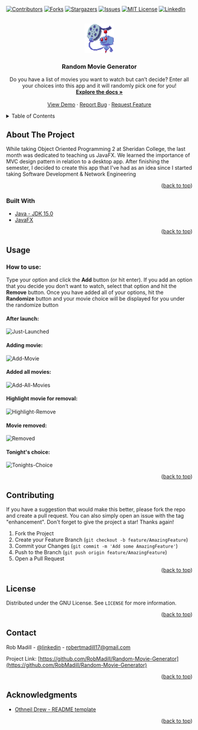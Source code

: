 <div id="top"></div>

<!-- PROJECT SHIELDS -->
[![Contributors][contributors-shield]][contributors-url]
[![Forks][forks-shield]][forks-url]
[![Stargazers][stars-shield]][stars-url]
[![Issues][issues-shield]][issues-url]
[![MIT License][license-shield]][license-url]
[![LinkedIn][linkedin-shield]][linkedin-url]



<!-- PROJECT LOGO -->
<br />
<div align="center">
  <a href="https://github.com/RobMadill/Random-Movie-Generator">
    <img src="RMG-ICON.png" alt="Logo" width="80" height="80">
  </a>

<h3 align="center">Random Movie Generator</h3>

  <p align="center">
    Do you have a list of movies you want to watch but can’t decide? Enter all your choices
              into this app and it will randomly pick one for you!
    <br />
    <a href="https://github.com/RobMadill/Random-Movie-Generator"><strong>Explore the docs »</strong></a>
    <br />
    <br />
    <a href="https://github.com/RobMadill/Random-Movie-Generator">View Demo</a>
    ·
    <a href="https://github.com/RobMadill/Random-Movie-Generator/issues">Report Bug</a>
    ·
    <a href="https://github.com/RobMadill/Random-Movie-Generator/issues">Request Feature</a>
  </p>
</div>



<!-- TABLE OF CONTENTS -->
<details>
  <summary>Table of Contents</summary>
  <ol>
    <li>
      <a href="#about-the-project">About The Project</a>
      <ul>
        <li><a href="#built-with">Built With</a></li>
      </ul>
    </li>
    <li>
      <a href="#usage">Usage</a>
      <ul>
        <li><a href="#how-to-use">How to use</a></li>
      </ul>
    </li>
    <li><a href="#contributing">Contributing</a></li>
    <li><a href="#license">License</a></li>
    <li><a href="#contact">Contact</a></li>
    <li><a href="#acknowledgments">Acknowledgments</a></li>
  </ol>
</details>



<!-- ABOUT THE PROJECT -->
## About The Project

While taking Object Oriented Programming 2 at Sheridan College, the last month was dedicated to teaching us JavaFX. We learned the importance of MVC design pattern in relation to a desktop app. After finishing the semester, I decided to create this app that I've had as an idea since I started taking Software Development & Network Engineering

<p align="right">(<a href="#top">back to top</a>)</p>

### Built With

* [Java - JDK 15.0](https://www.oracle.com/java/technologies/javase/jdk15-archive-downloads.html)
* [JavaFX](https://openjfx.io/)


<p align="right">(<a href="#top">back to top</a>)</p>

<!-- USAGE EXAMPLES -->
## Usage

### How to use:
Type your option and click the <b>Add</b> button (or hit enter). If you add an option that you decide you don’t want to watch, select that option and hit the <b>Remove</b> button. Once you have added all of your options, hit the <b>Randomize</b> button and your movie choice will be displayed for you under the randomize button

#### After launch:
![Just-Launched](https://user-images.githubusercontent.com/19481324/118365961-c3bd7180-b56c-11eb-8958-aed101eb621b.PNG)

#### Adding movie:
![Add-Movie](https://user-images.githubusercontent.com/19481324/118365975-d3d55100-b56c-11eb-8c6c-776bda13c4b7.PNG)

#### Added all movies:
![Add-All-Movies](https://user-images.githubusercontent.com/19481324/118365987-e059a980-b56c-11eb-82fd-7363d134331f.PNG)

#### Highlight movie for removal:
![Highlight-Remove](https://user-images.githubusercontent.com/19481324/118366005-f23b4c80-b56c-11eb-9187-1be18d94e710.PNG)

#### Movie removed:
![Removed](https://user-images.githubusercontent.com/19481324/118366013-fb2c1e00-b56c-11eb-8c93-ab6f4b673ab1.PNG)

#### Tonight's choice:
![Tonights-Choice](https://user-images.githubusercontent.com/19481324/118366027-0aab6700-b56d-11eb-9321-160e37b9a70e.PNG)

<p align="right">(<a href="#top">back to top</a>)</p>

<!-- CONTRIBUTING -->
## Contributing

If you have a suggestion that would make this better, please fork the repo and create a pull request. You can also simply open an issue with the tag "enhancement".
Don't forget to give the project a star! Thanks again!

1. Fork the Project
2. Create your Feature Branch (`git checkout -b feature/AmazingFeature`)
3. Commit your Changes (`git commit -m 'Add some AmazingFeature'`)
4. Push to the Branch (`git push origin feature/AmazingFeature`)
5. Open a Pull Request

<p align="right">(<a href="#top">back to top</a>)</p>



<!-- LICENSE -->
## License

Distributed under the GNU License. See `LICENSE` for more information.

<p align="right">(<a href="#top">back to top</a>)</p>



<!-- CONTACT -->
## Contact

Rob Madill - [@linkedin](https://www.linkedin.com/in/robert-madill/) - robertmadill17@gmail.com

Project Link: [https://github.com/RobMadill/Random-Movie-Generator](https://github.com/RobMadill/Random-Movie-Generator)

<p align="right">(<a href="#top">back to top</a>)</p>



<!-- ACKNOWLEDGMENTS -->
## Acknowledgments

* [Othneil Drew - README template](https://github.com/othneildrew/Best-README-Template)

<p align="right">(<a href="#top">back to top</a>)</p>



<!-- MARKDOWN LINKS & IMAGES -->
[contributors-shield]: https://img.shields.io/github/contributors/RobMadill/Random-Movie-Generator.svg?style=for-the-badge
[contributors-url]: https://github.com/RobMadill/Random-Movie-Generator/graphs/contributors
[forks-shield]: https://img.shields.io/github/forks/RobMadill/Random-Movie-Generator.svg?style=for-the-badge
[forks-url]: https://github.com/RobMadill/Random-Movie-Generator/network/members
[stars-shield]: https://img.shields.io/github/stars/RobMadill/Random-Movie-Generator.svg?style=for-the-badge
[stars-url]: https://github.com/RobMadill/Random-Movie-Generator/stargazers
[issues-shield]: https://img.shields.io/github/issues/RobMadill/Random-Movie-Generator.svg?style=for-the-badge
[issues-url]: https://github.com/RobMadill/Random-Movie-Generator/issues
[license-shield]: https://img.shields.io/github/license/RobMadill/Random-Movie-Generator.svg?style=for-the-badge
[license-url]: https://github.com/RobMadill/Random-Movie-Generator/blob/master/LICENSE.txt
[linkedin-shield]: https://img.shields.io/badge/-LinkedIn-black.svg?style=for-the-badge&logo=linkedin&colorB=555
[linkedin-url]: https://www.linkedin.com/in/robert-madill/
[product-screenshot]: images/screenshot.png

